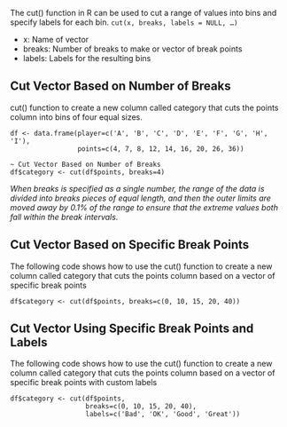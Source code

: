 The cut() function in R can be used to cut a range of values into bins and specify labels for each bin.
            ```cut(x, breaks, labels = NULL, …)``` <br>
- x: Name of vector
- breaks: Number of breaks to make or vector of break points
- labels: Labels for the resulting bins
## Cut Vector Based on Number of Breaks
cut() function to create a new column called category that cuts the points column into bins of four equal sizes.
```
df <- data.frame(player=c('A', 'B', 'C', 'D', 'E', 'F', 'G', 'H', 'I'),
                 points=c(4, 7, 8, 12, 14, 16, 20, 26, 36))

~ Cut Vector Based on Number of Breaks
df$category <- cut(df$points, breaks=4)
```
*When breaks is specified as a single number, the range of the data is divided into breaks pieces of equal length, and 
then the outer limits are moved away by 0.1% of the range to ensure that the extreme values both fall within the 
break intervals.*

## Cut Vector Based on Specific Break Points
The following code shows how to use the cut() function to create a new column called category that cuts the points column based on a vector of specific break points
```
df$category <- cut(df$points, breaks=c(0, 10, 15, 20, 40))
```
## Cut Vector Using Specific Break Points and Labels
The following code shows how to use the cut() function to create a new column called category that cuts the points column based on a vector of specific break points with custom labels
```
df$category <- cut(df$points,
                   breaks=c(0, 10, 15, 20, 40),
                   labels=c('Bad', 'OK', 'Good', 'Great'))
```

